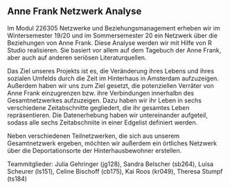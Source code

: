 ## Anne Frank Netzwerk Analyse ##

Im Modul 226305 Netzwerke und Beziehungsmanagement erheben wir im Wintersemester 19/20 und im Sommersemester 20 ein Netzwerk über die Beziehungen von Anne Frank. Diese Analyse werden wir mit Hilfe von R Studio realisieren. Sie basiert vor allem auf dem Tagebuch der Anne Frank, aber auch auf anderen seriösen Literaturquellen. 

Das Ziel unseres Projekts ist es, die Veränderung ihres Lebens und ihres sozialen Umfelds durch die Zeit im Hinterhaus in Amsterdam aufzuzeigen. Außerdem haben wir uns zum Ziel gesetzt, die potenziellen Verräter von Anne Frank einzugrenzen bzw. ihre Verbindungen innerhalbn des Gesamtnetzwerkes aufzuzeigen. Dazu haben wir ihr Leben in sechs verschiedene Zeitabschnitte gegliedert, die ihr gesamtes Leben repräsentieren. Die Datenerhebung haben wir untereinander aufgeteil, sodass alle sechs Zeitabschniite in einer Edgelist definiert werden.

Neben verschiedenen Teilnetzwerken, die sich aus unserem Gesamtnetzwerk ergeben, möchten wir außerdem ein örtliches Netzwerk über die Deportationsorte der Hinterhausbewohner erstellen. 

Teammitglieder: 
Julia Gehringer (jg128),
Sandra Belscher (sb264),
Luisa Scheurer (ls151),
Celine Bischoff (cb175),
Kai Roos (kr049),
Theresa Stumpf (ts184)

